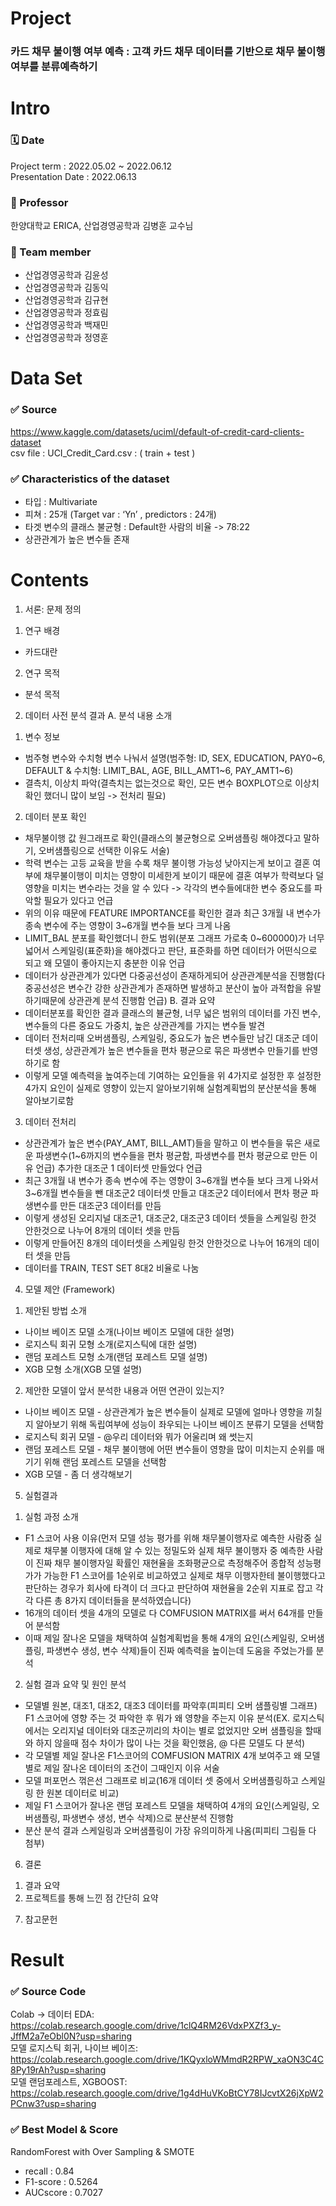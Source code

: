 # Project 
### 카드 채무 불이행 여부 예측 : 고객 카드 채무 데이터를 기반으로 채무 불이행 여부를 분류예측하기


# Intro 
### 🗓️ Date 
Project term : 2022.05.02 ~ 2022.06.12 </br>
Presentation Date : 2022.06.13 </br>
### :man: Professor 
  한양대학교 ERICA, 산업경영공학과 김병훈 교수님 
### 👥 Team member 
  * 산업경영공학과 김윤성
  * 산업경영공학과 김동익
  * 산업경영공학과 김규현
  * 산업경영공학과 정효림
  * 산업경영공학과 백재민
  * 산업경영공학과 정영훈
  
# Data Set 
### ✅ Source 
https://www.kaggle.com/datasets/uciml/default-of-credit-card-clients-dataset <br/>
csv file : UCI_Credit_Card.csv : ( train + test )


### ✅ Characteristics of the dataset 
  * 타입 : Multivariate
  * 피쳐 : 25개 (Target var : ‘Yn’ , predictors : 24개)
  * 타겟 변수의 클래스 불균형 : Default한 사람의 비율 -> 78:22
  * 상관관계가 높은 변수들 존재

# Contents  

1.   서론: 문제 정의
1) 연구 배경
- 카드대란
2) 연구 목적
- 분석 목적
2.   데이터 사전 분석 결과
A.   분석 내용 소개
1) 변수 정보
- 범주형 변수와 수치형 변수 나눠서 설명(범주형: ID, SEX, EDUCATION, PAY0~6, DEFAULT & 수치형: LIMIT_BAL, AGE, BILL_AMT1~6, PAY_AMT1~6)
- 결측치, 이상치 파악(결측치는 없는것으로 확인, 모든 변수 BOXPLOT으로 이상치 확인 했더니 많이 보임 -> 전처리 필요)
2) 데이터 분포 확인
- 채무불이행 값 원그래프로 확인(클래스의 불균형으로 오버샘플링 해야겠다고 말하기, 오버샘플링으로 선택한 이유도 서술)
- 학력 변수는 고등 교육을 받을 수록 채무 불이행 가능성 낮아지는게 보이고 결혼 여부에 채무불이행이 미치는 영향이 미세한게 보이기 때문에 결혼 여부가 학력보다 덜 영향을 미치는 변수라는 것을 알 수 있다 -> 각각의 변수들에대한 변수 중요도를 파악할 필요가 있다고 언급
- 위의 이유 때문에 FEATURE IMPORTANCE를 확인한 결과 최근 3개월 내 변수가 종속 변수에 주는 영향이 3~6개월 변수들 보다 크게 나옴
- LIMIT_BAL 분포를 확인했더니 한도 범위(분포 그래프 가로축 0~600000)가 너무 넓어서 스케일링(표준화)을 해야겠다고 판단, 표준화를 하면 데이터가 어떤식으로 되고 왜 모델이 좋아지는지 충분한 이유 언급 
- 데이터가 상관관계가 있다면 다중공선성이 존재하게되어 상관관계분석을 진행함(다중공선성은 변수간 강한 상관관계가 존재하면 발생하고 분산이 높아 과적합을 유발하기때문에 상관관계 분석 진행함 언급)
B.   결과 요약
- 데이터분포를 확인한 결과 클래스의 뷸균형, 너무 넓은 범위의 데이터를 가진 변수, 변수들의 다른 중요도 가중치, 높은 상관관계를 가지는 변수들 발견
- 데이터 전처리때 오버샘플링, 스케일링, 중요도가 높은 변수들만 남긴 대조군 데이터셋 생성, 상관관계가 높은 변수들을 편차 평균으로 묶은 파생변수 만들기를 반영하기로 함 
- 이렇게 모델 예측력을 높여주는데 기여하는 요인들을 위 4가지로 설정한 후 설정한 4가지 요인이 실제로 영향이 있는지 알아보기위해 실험계획법의 분산분석을 통해 알아보기로함
3.   데이터 전처리
- 상관관계가 높은 변수(PAY_AMT, BILL_AMT)들을 말하고 이 변수들을 묶은 새로운 파생변수(1~6까지의 변수들을 편차 평균함, 파생변수를 편차 평균으로 만든 이유 언급) 추가한 대조군 1 데이터셋 만들었다 언급
- 최근 3개월 내 변수가 종속 변수에 주는 영향이 3~6개월 변수들 보다 크게 나와서 3~6개월 변수들을 뺀 대조군2 데이터셋 만들고 대조군2 데이터에서 편차 평균 파생변수를 만든 대조군3 데이터를 만듬
- 이렇게 생성된 오리지널 대조군1, 대조군2, 대조군3 데이터 셋들을 스케일링 한것 안한것으로 나누어 8개의 데이터 셋을 만듬
- 이렇게 만들어진 8개의 데이터셋을 스케일링 한것 안한것으로 나누어 16개의 데이터 셋을 만듬
- 데이터를 TRAIN, TEST SET 8대2 비율로 나눔
4.   모델 제안 (Framework)
1)   제안된 방법 소개
- 나이브 베이즈 모델 소개(나이브 베이즈 모델에 대한 설명)
- 로지스틱 회귀 모형 소개(로지스틱에 대한 설명)
- 랜덤 포레스트 모형 소개(랜덤 포레스트 모델 설명)
- XGB 모형 소개(XGB 모델 설명)
2)   제안한 모델이 앞서 분석한 내용과 어떤 연관이 있는지?
- 나이브 베이즈 모델 - 상관관계가 높은 변수들이 실제로 모델에 얼마나 영향을 끼칠지 알아보기 위해 독립여부에 성능이 좌우되는 나이브 베이즈 분류기 모델을 선택함
- 로지스틱 회귀 모델 - @우리 데이터와 뭐가 어울리며 왜 썻는지
- 랜덤 포레스트 모델 - 채무 불이행에 어떤 변수들이 영향을 많이 미치는지 순위를 매기기 위해 랜덤 포레스트 모델을 선택함
- XGB 모델 - 좀 더 생각해보기
5.   실험결과
1)   실험 과정 소개
- F1 스코어 사용 이유(먼저 모델 성능 평가를 위해 채무불이행자로 예측한 사람중 실제로 채무불 이행자에 대해 알 수 있는 정밀도와 실제 채무 불이행자 중 예측한 사람이 진짜 채무 불이행자일 확률인 재현율을 조화평균으로 측정해주어 종합적 성능평가가 가능한 F1 스코어를 1순위로 비교하였고 실제로 채무 이행자한테 불이행했다고 판단하는 경우가 회사에 타격이 더 크다고 판단하여 재현율을 2순위 지표로 잡고 각각 다른 총 8가지 데이터들을 분석하였습니다)
- 16개의 데이터 셋을 4개의 모델로 다 COMFUSION MATRIX를 써서 64개를 만들어 분석함
- 이때 제일 잘나온 모델을 채택하여 실험계획법을 통해 4개의 요인(스케일링, 오버샘플링, 파생변수 생성, 변수 삭제)들이 진짜 예측력을 높이는데 도움을 주었는가를 분석

2)   실험 결과 요약 및 원인 분석 
- 모델별 원본, 대조1, 대조2, 대조3 데이터를 파악후(피피티 오버 샘플링별 그래프) F1 스코어에 영향 주는 것 파악한 후 뭐가 왜 영향을 주는지 이유 분석(EX. 로지스틱에서는 오리지널 데이터와 대조군끼리의 차이는 별로 없었지만 오버 샘플링을 할때와 하지 않을때 점수 차이가 많이 나는 것을 확인했음, @ 다른 모델도 다 분석)
- 각 모델별 제일 잘나온 F1스코어의 COMFUSION MATRIX 4개 보여주고 왜 모델별로 제일 잘나온 데이터의 조건이 그때인지 이유 서술
- 모델 퍼포먼스 꺾은선 그래프로 비교(16개 데이터 셋 중에서 오버샘플링하고 스케일링 한 원본 데이터로 비교)
- 제일 F1 스코어가 잘나온 랜덤 포레스트 모델을 채택하여 4개의 요인(스케일링, 오버샘플링, 파생변수 생성, 변수 삭제)으로 분산분석 진행함
- 분산 분석 결과 스케일링과 오버샘플링이 가장 유의미하게 나옴(피피티 그림들 다 첨부)
6.   결론
1)   결과 요약
2)   프로젝트를 통해 느낀 점 간단히 요약
7.   참고문헌

# Result
### ✅ Source Code 
Colab -> 
데이터 EDA: https://colab.research.google.com/drive/1clQ4RM26VdxPXZf3_y-JffM2a7eObl0N?usp=sharing <br>
모델 로지스틱 회귀, 나이브 베이즈: https://colab.research.google.com/drive/1KQyxloWMmdR2RPW_xaON3C4C8Py19rAh?usp=sharing <br>
모델 랜덤포레스트, XGBOOST: https://colab.research.google.com/drive/1g4dHuVKoBtCY78IJcvtX26jXpW2PCnw3?usp=sharing

### ✅ Best Model & Score
RandomForest with Over Sampling & SMOTE </br>
  * recall : 0.84
  * F1-score : 0.5264
  * AUCscore : 0.7027
